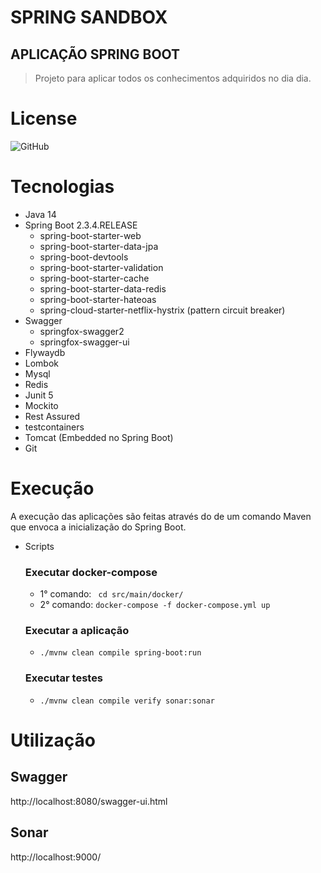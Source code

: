 # SPRING SANDBOX

## APLICAÇÃO SPRING BOOT
> Projeto para aplicar todos os conhecimentos adquiridos no dia dia.

# License
![GitHub](https://img.shields.io/github/license/wesleyosantos91/spring-sandbox?style=for-the-badgex)

# Tecnologias
- Java 14
- Spring Boot 2.3.4.RELEASE
    - spring-boot-starter-web
    - spring-boot-starter-data-jpa
    - spring-boot-devtools
    - spring-boot-starter-validation
    - spring-boot-starter-cache
    - spring-boot-starter-data-redis
    - spring-boot-starter-hateoas
    - spring-cloud-starter-netflix-hystrix (pattern circuit breaker)
- Swagger
    - springfox-swagger2
    - springfox-swagger-ui
- Flywaydb
- Lombok
- Mysql
- Redis
- Junit 5
- Mockito
- Rest Assured
- testcontainers
- Tomcat (Embedded no Spring Boot)
- Git

# Execução

A execução das aplicações são feitas através do de um comando Maven que envoca a inicialização do Spring Boot.

- Scripts
    ### Executar docker-compose
    - 1° comando: ``` cd src/main/docker/``` 
    - 2° comando: ```docker-compose -f docker-compose.yml up``` 
    ### Executar a aplicação
    -  ```./mvnw clean compile spring-boot:run```
    ### Executar testes
    -  ```./mvnw clean compile verify sonar:sonar```
    
# Utilização

## Swagger
http://localhost:8080/swagger-ui.html

## Sonar
http://localhost:9000/


